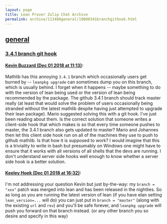```yaml
---
layout: page
title: Lean Prover Zulip Chat Archive 
permalink: archive/113488general/19000341branchgithook.html
---
```


## [general](index.html)
### [3.4.1 branch git hook](19000341branchgithook.html)

#### [Kevin Buzzard (Dec 01 2018 at 11:13)](https://leanprover.zulipchat.com/#narrow/stream/113488-general/topic/3.4.1%20branch%20git%20hook/near/150678029):
Mathlib has this annoying `3.4.1` branch which occasionally users get burned by -- `leanpkg upgrade` can sometimes dump you on this branch, which is usually behind. I forget when it happens -- maybe something to do with the version of lean being used or the version of lean being recommended by the package. The github 3.4.1 branch should track master really (at least that would solve the problem of users occasionally being stranded without the latest mathlib despite having just attempted to upgrade their lean package). Mario suggested solving this with a git hook. I've just been reading about them. Is the correct solution that someone writes a client-side hook that which makes is so that every time someone pushes to master, the 3.4.1 branch also gets updated to master? Mario and Johannes then let this client side hook run on all of the machines they use to push to github mathlib. Is that how it is supposed to work?  I would imagine that this is a triviality to write in bash but presumably on Windows one might have to ensure that it works with all versions of all shells that the devs are running. I don't understand server side hooks well enough to know whether a server side hook is a better solution.

#### [Keeley Hoek (Dec 01 2018 at 16:32)](https://leanprover.zulipchat.com/#narrow/stream/113488-general/topic/3.4.1%20branch%20git%20hook/near/150687330):
I'm not addressing your question Kevin but just by-the-way: my `branch = "xxx"` patch was merged into lean and has been released in the nightlies. So as long as you are running the latest version of lean (if you have elan setting `lean_version=...` will do) you can just put in `branch = "master"` (along with the existing `url` and `rev`) and you'll be safe forever, and `leanpkg upgrade` will push you forward on that branch instead. (or any other branch you so desire and specify in this way)

